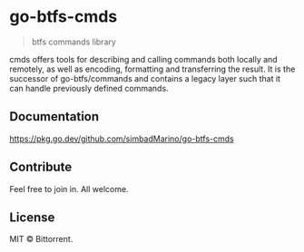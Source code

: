 # go-btfs-cmds

> btfs commands library

cmds offers tools for describing and calling commands both locally and remotely, as well as encoding, formatting and transferring the result. It is the successor of go-btfs/commands and contains a legacy layer such that it can handle previously defined commands.

## Documentation

https://pkg.go.dev/github.com/simbadMarino/go-btfs-cmds

## Contribute

Feel free to join in. All welcome.

## License

MIT © Bittorrent.

